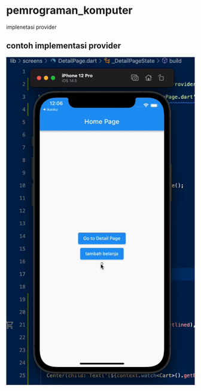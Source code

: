 # pemrograman_komputer

implenetasi provider

## contoh implementasi provider

![provider](provider.gif "Title")
